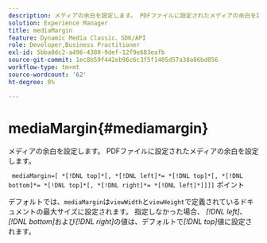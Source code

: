```yaml
---
description: メディアの余白を設定します。 PDFファイルに設定されたメディアの余白を設定します。
solution: Experience Manager
title: mediaMargin
feature: Dynamic Media Classic、SDK/API
role: Developer,Business Practitioner
exl-id: 5bba0dc2-a496-4380-9def-12f9e683eafb
source-git-commit: 1ec8b59f442eb96c6c3f5f1405d57a38a86bd056
workflow-type: tm+mt
source-wordcount: '62'
ht-degree: 0%

---
```


# mediaMargin{#mediamargin}

メディアの余白を設定します。 PDFファイルに設定されたメディアの余白を設定します。

` mediaMargin=[ *[!DNL top]*[, *[!DNL left]*= *[!DNL top]*[, *[!DNL bottom]*= *[!DNL top]*[, *[!DNL right]*= *[!DNL left]*]]]]` ポイント

デフォルトでは、`mediaMargin`は`viewWidth`と`viewHeight`で定義されているドキュメントの最大サイズに設定されます。 指定しなかった場合、 *[!DNL left]*、 *[!DNL bottom]*&#x200B;および&#x200B;*[!DNL right]*&#x200B;の値は、デフォルトで&#x200B;*[!DNL top]*&#x200B;値に設定されます。
